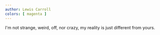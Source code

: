 ```yaml
---
author: Lewis Carroll
colors: [ magenta ]
---
```

I'm not strange, weird, off, nor crazy, my reality is just different from yours.

